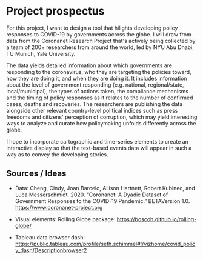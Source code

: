 

# Project prospectus

For this project, I want to design a tool that hilights developing policy responses to COVID-19 by governments across the globe.  I will draw from data from the Coronanet Research Project that's actively being collected by a team of 200+ researchers from around the world, led by  NYU Abu Dhabi, TU Munich, Yale University.

The data yields detailed information about which governments are responding to the coronavirus, who they are targeting the policies toward, how they are doing it, and when they are doing it.  It includes information about the level of government responding (e.g. national, regional/state, local/municipal), the types of actions taken, the compliance mechanisms and the timing of policy responses as it relates to the number of confirmed cases, deaths and recoveries.  The researchers are publishing the data alongside other relevant country-level political indices such as press freedoms and citizens' perception of corruption, which may yield interesting ways to analyze and curate how policymaking unfolds differently across the globe.

I hope to incorporate cartographic and time-series elements to create an interactive display so that the text-based events data will appear in such a way as to convey the developing stories.


## Sources / Ideas

* Data: Cheng, Cindy, Joan Barcelo, Allison Hartnett, Robert Kubinec, and Luca Messerschmidt. 2020. “Coronanet: A Dyadic Dataset of Government Responses to the COVID-19 Pandemic.” BETAVersion 1.0. https://www.coronanet-project.org

* Visual elements: Rolling Globe package: https://boscoh.github.io/rolling-globe/

* Tableau data browser dash: https://public.tableau.com/profile/seth.schimmel#!/vizhome/covid_policy_dash/Descriptionbrowser2






